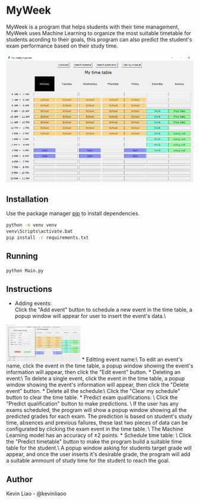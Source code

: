 # MyWeek

MyWeek is a program that helps students with their time management, MyWeek uses Machine Learning to organize the most suitable timetable for students acording to their goals, this program can also predict the student's exam performance based on their study time.  
<br/>
![img](https://github.com/Kevinliaoo/MyWeek/blob/master/assets/foto1.PNG)

## Installation

Use the package manager [pip](https://pip.pypa.io/en/stable/) to install dependencies.

```bash
python -m venv venv 
venv\Scripts\activate.bat
pip install -r requirements.txt
```
## Running

```bash
python Main.py
```

## Instructions
* Adding events:\
Click the "Add event" button to schedule a new event in the time table, a popup window will appear for user to insert the event's data.\
<img src="https://github.com/Kevinliaoo/MyWeek/blob/master/assets/Foto2.PNG" width="200" height="100">
* Editting event name:\
To edit an event's name, click the event in the time table, a popup window showing the event's information will appear, then click the "Edit event" button. 
* Deleting an event:\
To delete a single event, click the event in the time table, a popup window showing the event's information will appear, then click the "Delete event" button. 
* Delete all the schedule:\
Click the "Clear my schedule" button to clear the time table. 
* Predict exam qualifications: \
Click the "Predict qualification" button to make predictions. \
If the user has any exams scheduled, the program will show a popup window showing all the predicted grades for each exam. The prediction is based on student's study time, absences and previous failures, these last two pieces of data can be configurated by clicking the exam event in the time table. \
The Machine Learning model has an accuracy of ±2 points.
* Schedule time table: \
Click the "Predict timetable" button to make the program build a suitable time table for the student.\
A popup window asking for students target grade will appear, and once the user inserts it's desirable grade, the program will add a suitable ammount of study time for the student to reach the goal. 


## Author
Kevin Liao - @kevinliaoo